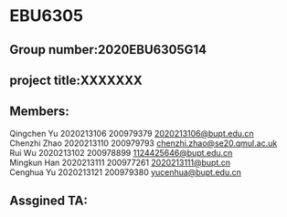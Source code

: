 # EBU6305
## Group number:2020EBU6305G14
## project title:XXXXXXX
## Members:
Qingchen Yu 2020213106 200979379 2020213106@bupt.edu.cn<br>
Chenzhi Zhao 2020213110 200979793 chenzhi.zhao@se20.qmul.ac.uk<br>
Rui     Wu  2020213102  200978899 1124425646@bupt.edu.cn<br>
Mingkun Han 2020213111 200977261 2020213111@bupt.cn<br>
Cenghua Yu  2020213121  200979380 yucenhua@bupt.edu.cn<br>

## Assgined TA:

